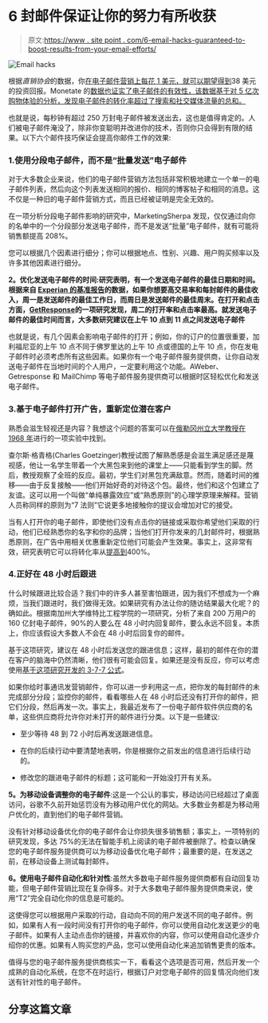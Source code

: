 # 6 封邮件保证让你的努力有所收获

> 原文:[https://www . site point . com/6-email-hacks-guaranteed-to-boost-results-from-your-email-efforts/](https://www.sitepoint.com/6-email-hacks-guaranteed-to-boost-results-from-your-email-efforts/)

![Email hacks](../Images/fb3c5a62621cd388e009e051b7f2f67c.png)

根据*直销协会*的数据，你[在电子邮件营销上每花 1 美元，就可以期望得到](https://www.campaignmonitor.com/blog/email-marketing/2016/01/70-email-marketing-stats-you-need-to-know/)38 美元的投资回报。Monetate 的[数据也证实了电子邮件的有效性，该数据基于对 5 亿次购物体验的分析，发现电子邮件的转化率超过了搜索和社交媒体流量的总和。](https://searchenginewatch.com/sew/study/2270974/email-beats-search-social-as-largest-driver-of-conversions-for-ecommerce-study)

也就是说，每秒钟有超过 250 万封电子邮件被发送出去，这也是值得肯定的。人们被电子邮件淹没了，除非你变聪明并改进你的技术，否则你只会得到有限的结果。以下六个邮件技巧保证会提高你邮件工作的效果:

### 1.使用分段电子邮件，而不是“批量发送”电子邮件

对于大多数企业来说，他们的电子邮件营销方法包括非常积极地建立一个单一的电子邮件列表，然后向这个列表发送相同的报价、相同的博客帖子和相同的消息。这不仅是一种旧的电子邮件营销方式，而且已经被证明是完全无效的。

在一项分析分段电子邮件影响的研究中，MarketingSherpa 发现，仅仅通过向你的名单中的一个分段部分发送电子邮件，而不是发送“批量”电子邮件，就有可能将销售额提高 208%。

您可以根据几个因素进行细分；你可以根据地点、性别、兴趣、用户购买频率以及许多其他因素进行细分。

**2。优化发送电子邮件的时间:研究表明，有一个发送电子邮件的最佳日期和时间。根据来自 [Experian 的基准报告](http://www.experian.com/assets/marketing-services/white-papers/email-marketing-quarterly-benchmark-study-q4-2013.pdf)的数据，如果你想要高交易率和每封邮件的最佳收入，周一是发送邮件的最佳工作日，而周日是发送邮件的最佳周末。在打开和点击方面，[GetResponse](http://blog.getresponse.com/new-infographic-best-day-to-send-email-2013.html)的一项研究发现，周二的打开率和点击率最高。就发送电子邮件的最佳时间而言，大多数研究建议在上午 10 点到 11 点之间发送电子邮件**

也就是说，有几个因素会影响电子邮件的打开；例如，你的订户的位置很重要，加利福尼亚的上午 10 点不同于佛罗里达的上午 10 点或德国的上午 10 点，你在发电子邮件时必须考虑所有这些因素。如果你有一个电子邮件服务提供商，让你自动发送电子邮件在当地时间的个人用户，一定要利用这个功能。AWeber、Getresponse 和 MailChimp 等电子邮件服务提供商可以根据时区轻松优化和发送电子邮件。

### 3.基于电子邮件打开广告，重新定位潜在客户

熟悉会滋生轻视还是内容？我想这个问题的答案可以在[俄勒冈州立大学教授在 1968 年](https://en.wikipedia.org/wiki/Mere-exposure_effect)进行的一项实验中找到。

查尔斯·格青格(Charles Goetzinger)教授试图了解熟悉感是会滋生满足感还是蔑视感，他让一名学生带着一个大黑包来到他的课堂上——只能看到学生的脚。然后，教授观察了全班的反应。最初，学生们对黑包充满敌意。然而，随着时间的推移——由于反复接触——他们开始好奇的对待这个包。最终，他们和这个包建立了友谊。这可以用一个叫做“单纯暴露效应”或“熟悉原则”的心理学原理来解释。营销人员称同样的原则为“7 法则”它说更多地接触你的提议会增加对它的接受。

当有人打开你的电子邮件，即使他们没有点击你的链接或采取你希望他们采取的行动，他们已经熟悉你的名字和你的品牌；当他们打开你发来的几封邮件时，根据熟悉原则，在广告中用相关优惠重新定位他们可能会产生效果。事实上，这非常有效，研究表明它可以将转化率从[提高到](http://www.cmo.com/features/articles/2013/11/20/15_Stats_Retargeting.html)400%。

### 4.正好在 48 小时后跟进

什么时候跟进比较合适？我们中的许多人甚至害怕跟进，因为我们不想成为一个麻烦，当我们跟进时，我们做得无效。如果研究有办法让你的随访结果最大化呢？的确如此。根据南加州大学维特比工程学院的一项研究，分析了来自 200 万用户的 160 亿封电子邮件，90%的人要么在 48 小时内回复邮件，要么永远不回复。本质上，你应该假设大多数人不会在 48 小时后回复你的邮件。

基于这项研究，建议在 48 小时后发送您的跟进信息；这样，最初的邮件在你的潜在客户的脑海中仍然清晰，他们很有可能会回复。如果还是没有反应，你可以考虑使用[基于这项研究开发的 3-7-7 公式](https://www.writersincharge.com/3-7-7-follow-formula/)。

如果你给时事通讯发营销邮件，你可以进一步利用这一点，把你发的每封邮件的未完成部分分段；监控你的邮件，看看哪些人在 48 小时后还没有打开你的邮件，把它们分段，然后再发一次。事实上，我最近发布了一份电子邮件软件供应商的名单，这些供应商将允许你对未打开的邮件进行分类。以下是一些建议:

*   至少等待 48 到 72 小时后再发送跟进信息。

*   在你的后续行动中要清楚地表明，你是根据你之前发出的信息进行后续行动的。

*   修改您的跟进电子邮件的标题；这可能和一开始没打开有关系。

**5。为移动设备调整你的电子邮件**:这是一个公认的事实，移动访问已经超过了桌面访问，谷歌不久前开始惩罚没有为移动用户优化的网站。大多数业务都是为移动用户优化的，直到他们的电子邮件营销。

没有针对移动设备优化你的电子邮件会让你损失很多销售额；事实上，一项特别的研究发现，多达 75%的无法在智能手机上阅读的电子邮件被删除了。检查以确保您的电子邮件服务提供商可以为移动设备优化电子邮件；最重要的是，在发送之前，在移动设备上测试每封邮件。

**6。使用电子邮件自动化和针对性**:虽然大多数电子邮件服务提供商都有自动回复功能，但电子邮件营销比现在复杂得多。对于大多数电子邮件服务提供商来说，使用“T2”完全自动化你的信息是可能的。

这使得您可以根据用户采取的行动，自动向不同的用户发送不同的电子邮件。例如，如果有人有一段时间没有打开你的电子邮件，你可以使用自动化发送更少的电子邮件。如果有人主动点击你的链接，并喜欢你的内容，你可以使用自动化逐步介绍你的优惠。如果有人购买您的产品，您可以使用自动化来追加销售更贵的版本。

值得与您的电子邮件服务提供商核实一下，看看这个选项是否可用，然后开发一个成熟的自动化系统，在您不在时运行，根据订户对您电子邮件的回复情况向他们发送有针对性的电子邮件。

## 分享这篇文章